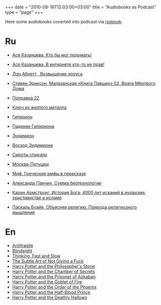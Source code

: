 +++
date = "2010-08-16T12:03:00+03:00"
title = "Audiobooks as Podcast"
type = "page"
+++

Here some audiobooks coverted into podcast via [rssbook](https://github.com/histrio/rssbook).

# Ru
- [Ася Казанцева, Кто бы мог подумать!](https://files.falseprotagonist.me/asya3/asya3.xml)
- [Ася Казанцева, В интернете кто-то не прав!](https://files.falseprotagonist.me/asya2/asya2.xml)
- [Дэн Абнетт , Возвышение хоруса](https://files.falseprotagonist.me/Horus1/Horus1.xml)
- [Стивен Эриксон, Малазанская «Книга Павших» 02, Врата Мёртвого Дома](https://files.falseprotagonist.me/malaz2/malaz2.xml)
- [Поправка 22](https://files.falseprotagonist.me/catch22/catch22.xml)
- [Ключ из желтого металла](https://files.falseprotagonist.me/yellowkey/yellowkey.xml)
- [Гиперион](http://files.falseprotagonist.me/giperion1/giperion1.xml)
- [Падение Гипериона](http://files.falseprotagonist.me/giperion2/giperion2.xml)
- [Эндимион](http://files.falseprotagonist.me/endimion1/endimion1.xml)
- [Восход Эндимиона](https://files.falseprotagonist.me/endimion2/endimion2.xml)
- [Сироты спирали](https://files.falseprotagonist.me/endimion3/endimion3.xml)
- [Москва-Петушки](http://files.falseprotagonist.me/moskva_petushki/moskva_petushki.xml)
- [Миф. Греческие мифы в пересказе](http://files.falseprotagonist.me/mif/mif.xml)
- [Александр Панчин, Сумма биотехнологии](https://files.falseprotagonist.me/panchin01/panchin01.xml)

- [Карен Армстронг, История Бога; 4000 лет исканий в иудаизме, христианстве и исламе](https://files.falseprotagonist.me/religion02/religion02.xml)
- [Паскаль Буайе, Объясняя религию. Природа религиозного мышления](https://files.falseprotagonist.me/panchin01/panchin01.xml)

# En
- [Antifragile](https://files.falseprotagonist.me/antifragile/antifragile.xml)
- [Blindsight](https://files.falseprotagonist.me/blindsight/blindsight.xml)
- [Thinking, Fast and Slow](https://files.falseprotagonist.me/tjinking/tjinking.xml)
- [The Subtle Art of Not Giving a Fuck](https://files.falseprotagonist.me/not_giving_a_fuck/not_giving_a_fuck.xml)
- [Harry Potter and the Philosopher's Stone](https://files.falseprotagonist.me/harry1/harry1.xml)
- [Harry Potter and the Chamber of Secrets](https://files.falseprotagonist.me/harry2/harry2.xml)
- [Harry Potter and the Prisoner of Azkaban](https://files.falseprotagonist.me/harry3/harry3.xml)
- [Harry Potter and the Goblet of Fire](https://files.falseprotagonist.me/harry4/harry4.xml)
- [Harry Potter and the Order of the Phoenix](https://files.falseprotagonist.me/harry5/harry5.xml)
- [Harry Potter and the Half-Blood Prince](https://files.falseprotagonist.me/harry6/harry6.xml)
- [Harry Potter and the Deathly Hallows](https://files.falseprotagonist.me/harry7/harry7.xml)
